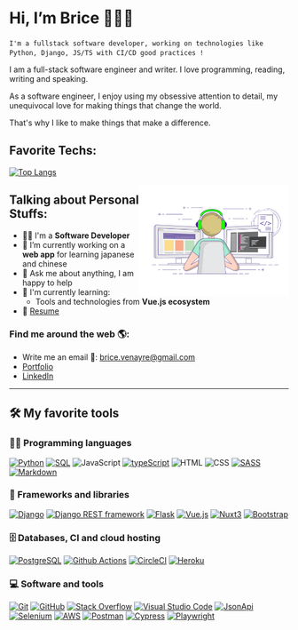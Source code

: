 # Hi, I’m Brice 👋👨‍💻

`I'm a fullstack software developer, working on technologies like Python, Django, JS/TS with CI/CD good practices !`

I am a full-stack software engineer and writer. I love programming, reading, writing and speaking.

As a software engineer, I enjoy using my obsessive attention to detail, my unequivocal love for making things that change the world.

That's why I like to make things that make a difference.

## Favorite Techs:

[![Top Langs](https://github-readme-stats.vercel.app/api/top-langs/?username=Bricevne&layout=compact)](https://github.com/Bricevne/github-readme-stats)

<img align="right" alt="GIF" src="./img/coding.gif" width="270" height="200" />

## Talking about Personal Stuffs:

- 👨‍🎓 I'm a **Software Developer**
- 🔭 I’m currently working on a **web app** for learning japanese and chinese
- 💬 Ask me about anything, I am happy to help
- 🌱 I'm currently learning:
  - Tools and technologies from **Vue.js ecosystem**
- 📝 [Resume](https://drive.google.com/file/d/1eeeJboMUPHVYr96GRcs9L66gKjwr1ZJr/view?usp=sharing)

### Find me around the web 🌎:

- Write me an email 📧: brice.venayre@gmail.com
- <a href="https://bricevenayre.herokuapp.com/">Portfolio</a>
- <a href="https://www.linkedin.com/in/brice-venayre/">LinkedIn</a>

---

## 🛠️ My favorite tools

### 👨‍💻 Programming languages

[![Python][python]][python-url]
[![SQL][sql]][sql-url]
![JavaScript][javascript]
[![typeScript][typescript]][typescript-url]
![HTML][html]
![CSS][css]
[![SASS][sass]][sass-url]
[![Markdown][markdown]][markdown-url]

### 🧰 Frameworks and libraries

[![Django][django]][django-url]
[![Django REST framework][drf]][drf-url]
[![Flask][flask]][flask-url]
[![Vue.js][vue]][vue-url]
[![Nuxt3][nuxt]][nuxt-url]
[![Bootstrap][bootstrap]][bootstrap-url]

### 🗄️ Databases, CI and cloud hosting

[![PostgreSQL][postgresql]][postgresql-url]
[![Github Actions][github-actions]][github-actions-url]
[![CircleCI][circleci]][circleci-url]
[![Heroku][heroku]][heroku-url]

### 💻 Software and tools

[![Git][git]][git-url]
[![GitHub][github]][github-url]
[![Stack Overflow][stackoverflow]][stackoverflow-url]
[![Visual Studio Code][vscode]][vscode-url]
[![JsonApi][jsonapi]][jsonapi-url]
[![Selenium][selenium]][selenium-url]
[![AWS][aws]][aws-url]
[![Postman][postman]][postman-url]
[![Cypress][cypress]][cypress-url]
[![Playwright][playwright]][playwright-url]

[cypress]: https://img.shields.io/badge/cypress-grey?style=for-the-badge&logo=cypress&logoColor=white
[cypress-url]: https://www.cypress.io/
[playwright]: https://img.shields.io/badge/playwright-green?style=for-the-badge&logo=playwright&logoColor=white
[playwright-url]: https://playwright.dev/
[python]: https://img.shields.io/badge/python-3670A0?style=for-the-badge&logo=python&logoColor=white
[python-url]: https://www.python.org/
[sql]: https://custom-icon-badges.herokuapp.com/badge/SQL-025E8C.svg?style=for-the-badge&logo=database&logoColor=white
[sql-url]: https://www.mysql.com/
[javascript]: https://img.shields.io/badge/javascript-F7DF1E?style=for-the-badge&logo=javascript&logoColor=black
[typescript]: https://img.shields.io/badge/typescript-007ACC?style=for-the-badge&logo=typescript&logoColor=white
[typescript-url]: https://www.typescriptlang.org/
[html]: https://img.shields.io/badge/HTML-E34F26.svg?style=for-the-badge&logo=html5&logoColor=white
[css]: https://img.shields.io/badge/CSS-1572B6.svg?style=for-the-badge&logo=css3&logoColor=white
[sass]: https://img.shields.io/badge/Sass-hotpink.svg?style=for-the-badge&logo=SASS&logoColor=white
[sass-url]: https://sass-lang.com/
[markdown]: https://img.shields.io/badge/Markdown-000000.svg?style=for-the-badge&logo=markdown&logoColor=white
[markdown-url]: https://www.markdownguide.org/
[django]: https://img.shields.io/badge/django-2e8244?style=for-the-badge&logo=django&logoColor=white
[django-url]: https://www.djangoproject.com/
[drf]: https://img.shields.io/badge/django%20rest-ff1709?style=for-the-badge&logo=django&logoColor=white
[drf-url]: https://www.django-rest-framework.org/
[flask]: https://img.shields.io/badge/flask-grey?style=for-the-badge&logo=flask&logoColor=white
[flask-url]: https://flask.palletsprojects.com/en/2.3.x/
[vue]: https://img.shields.io/badge/Vue.js-43853D.svg?style=for-the-badge&logo=vue.js&logoColor=white
[vue-url]: https://vuejs.org/
[nuxt]: https://img.shields.io/badge/Nuxt3-002E3B?style=for-the-badge&logo=nuxtdotjs&logoColor=#00DC82
[nuxt-url]: https://nuxt.com/
[bootstrap]: https://img.shields.io/badge/Bootstrap-7952B3.svg?style=for-the-badge&logo=bootstrap&logoColor=white
[bootstrap-url]: https://getbootstrap.com/
[github-actions]: https://img.shields.io/badge/github%20actions-%232671E5.svg?style=for-the-badge&logo=githubactions&logoColor=white
[github-actions-url]: https://github.com/features/actions
[circleci]: https://img.shields.io/badge/circleci-dfe3eb.svg?style=for-the-badge&logo=circleci&logoColor=black
[circleci-url]: https://circleci.com/
[Vue.js]: https://img.shields.io/badge/Vue.js-35495E?style=for-the-badge&logo=vuedotjs&logoColor=4FC08D
[Vue-url]: https://vuejs.org/
[nuxt-3]: https://img.shields.io/badge/Nuxt3-002E3B?style=for-the-badge&logo=nuxtdotjs&logoColor=#00DC82
[nuxt3-url]: https://nuxt.com/
[docker]: https://img.shields.io/badge/docker-%230db7ed.svg?style=for-the-badge&logo=docker&logoColor=white
[docker-url]: https://www.docker.com/
[heroku]: https://img.shields.io/badge/Heroku-430098.svg?style=for-the-badge&logo=heroku&logoColor=white
[heroku-url]: https://www.heroku.com/
[git]: https://img.shields.io/badge/Git-F05033.svg?style=for-the-badge&logo=git&logoColor=white
[git-url]: https://git-scm.com/
[github]: https://img.shields.io/badge/github-dfe3eb?style=for-the-badge&logo=github&logoColor=black
[github-url]: https://github.com/
[stackoverflow]: https://img.shields.io/badge/-Stack%20Overflow-FE7A16?style=for-the-badge&logo=stack-overflow&logoColor=white
[stackoverflow-url]: https://stackoverflow.co/
[vscode]: https://img.shields.io/badge/Visual%20Studio%20Code-0078d7.svg?style=for-the-badge&logo=visual-studio-code&logoColor=white
[vscode-url]: https://code.visualstudio.com/
[postman]: https://img.shields.io/badge/Postman-FF6C37?style=for-the-badge&logo=postman&logoColor=white
[postman-url]: https://www.postman.com/
[jsonapi]: https://img.shields.io/badge/json-5E5C5C?style=for-the-badge&logo=json&logoColor=white
[jsonapi-url]: https://jsonapi.org/
[selenium]: https://img.shields.io/badge/selenium-black?style=for-the-badge&logo=selenium&logoColor=green
[selenium-url]: hhttps://www.selenium.dev/
[aws]: https://img.shields.io/badge/Amazon_AWS-232F3E?style=for-the-badge&logo=amazon-aws&logoColor=white
[aws-url]: https://aws.amazon.com/
[postgresql]: https://img.shields.io/badge/postgres-%23316192.svg?style=for-the-badge&logo=postgresql&logoColor=white
[postgresql-url]: https://www.postgresql.org/
